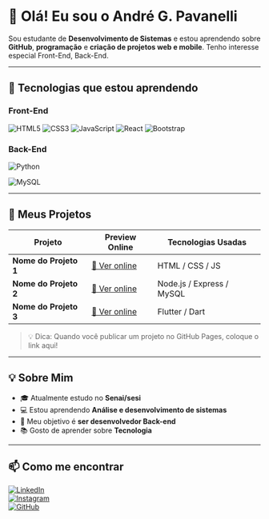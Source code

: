 # 👋 Olá! Eu sou o André G. Pavanelli

Sou estudante de **Desenvolvimento de Sistemas** e estou aprendendo sobre **GitHub**, **programação** e **criação de projetos web e mobile**. Tenho interesse especial Front-End, Back-End.

---

## 🎯 Tecnologias que estou aprendendo

### Front-End
![HTML5](https://img.shields.io/badge/-HTML5-E34F26?style=flat-square&logo=html5&logoColor=white)
![CSS3](https://img.shields.io/badge/-CSS3-1572B6?style=flat-square&logo=css3)
![JavaScript](https://img.shields.io/badge/-JavaScript-F7DF1E?style=flat-square&logo=javascript&logoColor=black)
![React](https://img.shields.io/badge/-React-61DAFB?style=flat-square&logo=react&logoColor=black)
![Bootstrap](https://img.shields.io/badge/-Bootstrap-7952B3?style=flat-square&logo=bootstrap&logoColor=white)

### Back-End

![Python](https://img.shields.io/badge/-Python-3776AB?style=flat-square&logo=python&logoColor=white)

![MySQL](https://img.shields.io/badge/-MySQL-4479A1?style=flat-square&logo=mysql&logoColor=white)



---

## 🚀 Meus Projetos

| Projeto               | Preview Online                        | Tecnologias Usadas        |
|-----------------------|-------------------------------------|--------------------------|
| **Nome do Projeto 1** | [🔗 Ver online](https://pavanelli-dev.github.io/Pagina_sobre_mim/) | HTML / CSS / JS          |
| **Nome do Projeto 2** | [🔗 Ver online](https://seu-link.com) | Node.js / Express / MySQL|
| **Nome do Projeto 3** | [🔗 Ver online](https://seu-link.com) | Flutter / Dart           |

> 💡 Dica: Quando você publicar um projeto no GitHub Pages, coloque o link aqui!

---

## 💡 Sobre Mim

- 🎓 Atualmente estudo no **Senai/sesi**
- 💻 Estou aprendendo **Análise e desenvolvimento de sistemas**
- 🎯 Meu objetivo é **ser desenvolvedor Back-end**
- 📚 Gosto de aprender sobre **Tecnologia**
  

---

## 📫 Como me encontrar

[![LinkedIn](https://img.shields.io/badge/-LinkedIn-blue?style=flat-square&logo=linkedin&logoColor=white)](https://www.linkedin.com/in/andre-gustavo-p-814146345/)  
[![Instagram](https://img.shields.io/badge/-Instagram-E4405F?style=flat-square&logo=instagram&logoColor=white)](https://www.instagram.com/pavanelli.ag/?next=%2F)  
[![GitHub](https://img.shields.io/badge/-GitHub-181717?style=flat-square&logo=github&logoColor=white)](https://github.com/Pavanelli-dev)

